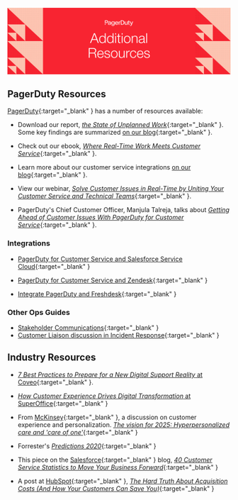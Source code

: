 ![Additional Resources](assets/images/headers/CustServOps-Resources.png)

## PagerDuty Resources
[PagerDuty](https://pagerduty.com){:target="_blank" } has a number of resources available:

- Download our report, [*the State of Unplanned Work*](https://www.pagerduty.com/resources/reports/unplanned-work/){:target="_blank" }. Some key findings are summarized [on our blog](https://www.pagerduty.com/blog/unplanned-work-report-2019/){:target="_blank" }.

- Check out our ebook, [*Where Real-Time Work Meets Customer Service*](https://www.pagerduty.com/resources/ebook/real-time-work-customer-service/){:target="_blank" }.

- Learn more about our customer service integrations [on our blog](https://www.pagerduty.com/blog/customer-service-plan-2020/){:target="_blank" }.

- View our webinar, [*Solve Customer Issues in Real-Time by Uniting Your Customer Service and Technical Teams*](https://pagerduty.wistia.com/medias/35va08byec){:target="_blank" }.

- PagerDuty's Chief Customer Officer, Manjula Talreja, talks about [*Getting Ahead of Customer Issues With PagerDuty for Customer Service*](https://www.pagerduty.com/resources/webinar/pagerduty-for-customer-service/){:target="_blank" }.


### Integrations
- [PagerDuty for Customer Service and Salesforce Service Cloud](https://www.pagerduty.com/integrations/salesforce/){:target="_blank" }

- [PagerDuty for Customer Service and Zendesk](https://www.pagerduty.com/integrations/zendesk/){:target="_blank" }

- [Integrate PagerDuty and Freshdesk](https://support.freshdesk.com/support/solutions/articles/50000002937-integrating-your-freshdesk-account-with-pagerduty){:target="_blank" }

### Other Ops Guides
- [Stakeholder Communications](https://stakeholders.pagerduty.com){:target="_blank" }
- [Customer Liaison discussion in Incident Response](https://response.pagerduty.com/training/customer_liaison/){:target="_blank" }

## Industry Resources
- [*7 Best Practices to Prepare for a New Digital Support Reality* at Coveo](https://blog.coveo.com/7-best-practices-to-prepare-for-a-new-digital-support-reality/){:target="_blank" }.

- [*How Customer Experience Drives Digital Transformation* at SuperOffice](https://www.superoffice.com/blog/digital-transformation/){:target="_blank" }

- From [McKinsey](https://www.mckinsey.com/){:target="_blank" }, a discussion on customer experience and personalization. [*The vision for 2025: Hyperpersonalized care and 'care of one'*](https://www.mckinsey.com/business-functions/operations/our-insights/the-vision-for-2025-hyperpersonalized-care-and-care-of-one){:target="_blank" }

- Forrester's [*Predictions 2020*](https://go.forrester.com/predictions-2020){:target="_blank" }

- This piece on the [Salesforce](https://salesforce.com){:target="_blank" } blog, [*40 Customer Service Statistics to Move Your Business Forward*](https://www.salesforce.com/blog/customer-service-stats/){:target="_blank" }

- A post at [HubSpot](https://hubspot.com){:target="_blank" }, [*The Hard Truth About Acquisition Costs (And How Your Customers Can Save You)*](https://blog.hubspot.com/service/customer-acquisition-study){:target="_blank" }
